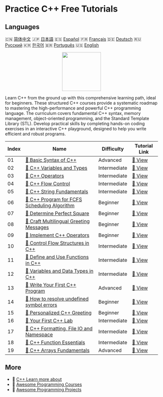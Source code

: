 # Practice C++ Free Tutorials

## Languages

🇨🇳 [简体中文](README_zh.md) 🇯🇵 [日本語](README_ja.md) 🇪🇸 [Español](README_es.md) 🇫🇷 [Français](README_fr.md) 🇩🇪 [Deutsch](README_de.md) 🇷🇺 [Русский](README_ru.md) 🇰🇷 [한국어](README_ko.md) 🇧🇷 [Português](README_pt.md) 🇺🇸 [English](README.md) 

<div align="center">
<img width="128px" src="https://file.labex.io/path/kjx58efaCNu0.png">
</div>

Learn C++ from the ground up with this comprehensive learning path, ideal for beginners. These structured C++ courses provide a systematic roadmap to mastering the high-performance and powerful C++ programming language. The curriculum covers fundamental C++ syntax, memory management, object-oriented programming, and the Standard Template Library (STL). Develop practical skills by completing hands-on coding exercises in an interactive C++ playground, designed to help you write efficient and robust programs.

|   Index | Name                                                                                                                         | Difficulty   | Tutorial Link                                                                           |
|---------|------------------------------------------------------------------------------------------------------------------------------|--------------|-----------------------------------------------------------------------------------------|
|      01 | [📖 Basic Syntax of C++](https://labex.io/tutorials/cpp-basic-syntax-of-c-178534)                                            | Advanced     | [🔗 View](https://labex.io/tutorials/cpp-basic-syntax-of-c-178534)                      |
|      02 | [📖 C++ Variables and Types](https://labex.io/tutorials/cpp-c-variables-and-types-178540)                                    | Intermediate | [🔗 View](https://labex.io/tutorials/cpp-c-variables-and-types-178540)                  |
|      03 | [📖 C++ Operators](https://labex.io/tutorials/cpp-c-operators-178538)                                                        | Intermediate | [🔗 View](https://labex.io/tutorials/cpp-c-operators-178538)                            |
|      04 | [📖 C++ Flow Control](https://labex.io/tutorials/cpp-c-flow-control-178536)                                                  | Intermediate | [🔗 View](https://labex.io/tutorials/cpp-c-flow-control-178536)                         |
|      05 | [📖 C++ String Fundamentals](https://labex.io/tutorials/cpp-c-string-fundamentals-178539)                                    | Intermediate | [🔗 View](https://labex.io/tutorials/cpp-c-string-fundamentals-178539)                  |
|      06 | [📖 C++ Program for FCFS Scheduling Algorithm](https://labex.io/tutorials/cpp-c-program-for-fcfs-scheduling-algorithm-96161) | Beginner     | [🔗 View](https://labex.io/tutorials/cpp-c-program-for-fcfs-scheduling-algorithm-96161) |
|      07 | [📖 Determine Perfect Square](https://labex.io/tutorials/cpp-determine-perfect-square-96130)                                 | Beginner     | [🔗 View](https://labex.io/tutorials/cpp-determine-perfect-square-96130)                |
|      08 | [📖 Craft Multilingual Greeting Messages](https://labex.io/tutorials/cpp-craft-multilingual-greeting-messages-446094)        | Beginner     | [🔗 View](https://labex.io/tutorials/cpp-craft-multilingual-greeting-messages-446094)   |
|      09 | [📖 Implement C++ Operators](https://labex.io/tutorials/cpp-implement-c-operators-446084)                                    | Beginner     | [🔗 View](https://labex.io/tutorials/cpp-implement-c-operators-446084)                  |
|      10 | [📖 Control Flow Structures in C++](https://labex.io/tutorials/cpp-control-flow-structures-in-c-446083)                      | Intermediate | [🔗 View](https://labex.io/tutorials/cpp-control-flow-structures-in-c-446083)           |
|      11 | [📖 Define and Use Functions in C++](https://labex.io/tutorials/cpp-define-and-use-functions-in-c-446080)                    | Intermediate | [🔗 View](https://labex.io/tutorials/cpp-define-and-use-functions-in-c-446080)          |
|      12 | [📖 Variables and Data Types in C++](https://labex.io/tutorials/cpp-variables-and-data-types-in-c-446078)                    | Intermediate | [🔗 View](https://labex.io/tutorials/cpp-variables-and-data-types-in-c-446078)          |
|      13 | [📖 Write Your First C++ Program](https://labex.io/tutorials/cpp-write-your-first-c-program-446069)                          | Advanced     | [🔗 View](https://labex.io/tutorials/cpp-write-your-first-c-program-446069)             |
|      14 | [📖 How to resolve undefined symbol errors](https://labex.io/tutorials/cpp-how-to-resolve-undefined-symbol-errors-419008)    | Beginner     | [🔗 View](https://labex.io/tutorials/cpp-how-to-resolve-undefined-symbol-errors-419008) |
|      15 | [📖 Personalized C++ Greeting](https://labex.io/tutorials/cpp-personalized-c-greeting-391809)                                | Beginner     | [🔗 View](https://labex.io/tutorials/cpp-personalized-c-greeting-391809)                |
|      16 | [📖 Your First C++ Lab](https://labex.io/tutorials/cpp-your-first-c-lab-391803)                                              | Intermediate | [🔗 View](https://labex.io/tutorials/cpp-your-first-c-lab-391803)                       |
|      17 | [📖 C++ Formatting, File IO and Namespace](https://labex.io/tutorials/cpp-c-formatting-file-io-and-namespace-178541)         | Intermediate | [🔗 View](https://labex.io/tutorials/cpp-c-formatting-file-io-and-namespace-178541)     |
|      18 | [📖 C++ Function Essentials](https://labex.io/tutorials/cpp-c-function-essentials-178537)                                    | Intermediate | [🔗 View](https://labex.io/tutorials/cpp-c-function-essentials-178537)                  |
|      19 | [📖 C++ Arrays Fundamentals](https://labex.io/tutorials/cpp-c-arrays-fundamentals-178535)                                    | Advanced     | [🔗 View](https://labex.io/tutorials/cpp-c-arrays-fundamentals-178535)                  |

## More

- 🔗 [C++ Learn more about](https://labex.io/skilltrees/cpp)
- 🔗 [Awesome Programming Courses](https://github.com/labex-labs/awesome-programming-courses)
- 🔗 [Awesome Programming Projects](https://github.com/labex-labs/awesome-programming-projects)

